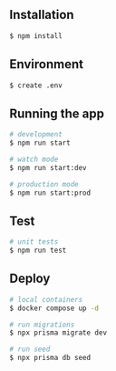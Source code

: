 ## Installation

```bash
$ npm install
```

## Environment

```bash
$ create .env
```

## Running the app

```bash
# development
$ npm run start

# watch mode
$ npm run start:dev

# production mode
$ npm run start:prod
```

## Test

```bash
# unit tests
$ npm run test

```
## Deploy

```bash
# local containers
$ docker compose up -d

# run migrations
$ npx prisma migrate dev

# run seed
$ npx prisma db seed

```

